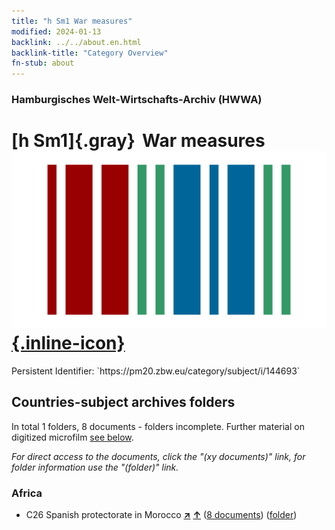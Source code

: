 ```yaml
---
title: "h Sm1 War measures"
modified: 2024-01-13
backlink: ../../about.en.html
backlink-title: "Category Overview"
fn-stub: about
---
```


### Hamburgisches Welt-Wirtschafts-Archiv (HWWA)

# [h Sm1]{.gray}&#8201; War measures &#160; [![Wikidata](/images/Wikidata-logo.svg "Wikidata"){.inline-icon}](http://www.wikidata.org/entity/Q104700073)

<div class="hint">Persistent Identifier: `https://pm20.zbw.eu/category/subject/i/144693`</div>







## Countries-subject archives folders







In total 1 folders, 8 documents - folders incomplete. Further material on digitized microfilm [see below](#filmsections).

_For direct access to the documents, click the "(xy documents)" link, for folder information use the "(folder)" link._



### Africa

- C26 Spanish protectorate in Morocco [**&nearr;**](../../../geo/i/141359/about.en.html "Spanish protectorate in Morocco (all folders)") [**&uarr;**](../../../geo/about.en.html#C26 "Country category system") (<a href="https://pm20.zbw.eu/iiifview/folder/sh/141359,144693" title="about: Spanish protectorate in Morocco : War measures" target="_blank">8 documents</a>) ([folder](../../../../folder/sh/1413xx/141359/1446xx/144693/about.en.html))



<a id="filmsections" />













